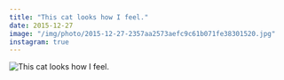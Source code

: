 ```yaml
---
title: "This cat looks how I feel."
date: 2015-12-27
image: "/img/photo/2015-12-27-2357aa2573aefc9c61b071fe38301520.jpg"
instagram: true
---
```


![This cat looks how I feel.](/img/photo/2015-12-27-2357aa2573aefc9c61b071fe38301520.jpg)
